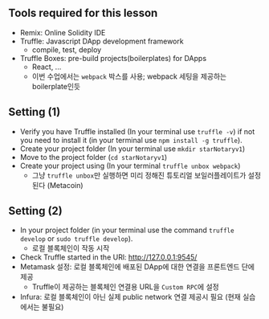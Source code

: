 ## Tools required for this lesson

- Remix: Online Solidity IDE
- Truffle: Javascript DApp development framework
  - compile, test, deploy
- Truffle Boxes: pre-build projects(boilerplates) for DApps
  - React, ...
  - 이번 수업에서는 `webpack` 박스를 사용; webpack 세팅을 제공하는 boilerplate인듯

## Setting (1)

- Verify you have Truffle installed (In your terminal use `truffle -v`) if not you need to install it (in your terminal use `npm install -g truffle`).
- Create your project folder (In your terminal use `mkdir starNotaryv1`)
- Move to the project folder (`cd starNotaryv1`)
- Create your project using (In your terminal `truffle unbox webpack`)
  - 그냥 `truffle unbox`만 실행하면 미리 정해진 튜토리얼 보일러플레이트가 설정된다 (Metacoin)

## Setting (2)

- In your project folder (in your terminal use the command `truffle develop` or `sudo truffle develop`).
  - 로컬 블록체인이 작동 시작
- Check Truffle started in the URl: http://127.0.0.1:9545/
- Metamask 설정: 로컬 블록체인에 배포된 DApp에 대한 연결을 프론트엔드 단에 제공
  - Truffle이 제공하는 블록체인 연결용 URL을 `Custom RPC`에 설정
- Infura: 로컬 블록체인이 아닌 실제 public network 연결 제공시 필요 (현재 실습에서는 불필요)

